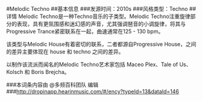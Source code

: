 #Melodic Techno
##基本信息
###发源时间：2010s
###风格类型：Techno
##详情
Melodic Techno是一种Techno音乐的子类型。Melodic
Techno注重旋律部分的表现，具有更氛围感和迷幻感的声音，尤其强调琶音的小调旋律，将其与Progressive
Trance紧密联系在一起，曲速通常在125 - 130 bpm。



该类型与Melodic House有着密切的联系，二者都源自Progressive House，之间的差异主要体现在 house 和 techno
之间的差异。



以制作该流派而闻名的Melodic Techno艺术家包括 Maceo Plex、Tale of Us、Kolsch 和 Boris Brejcha。

###本词条内容由 @多频百科团队 编辑
###http://dropinapp.hearinmusic.com/#/ency?typeId=13&dataId=146
